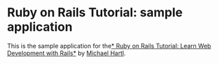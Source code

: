 # Ruby on Rails Tutorial: sample application

This is the sample application for the[* Ruby on Rails Tutorial: Learn Web Development with Rails*](http://www.railstutorial.org/) by [Michael Hartl](http://www.michealhartl.com/).
